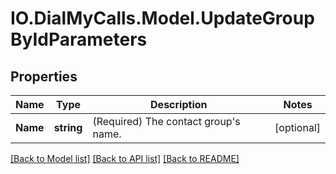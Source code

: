 # IO.DialMyCalls.Model.UpdateGroupByIdParameters
## Properties

Name | Type | Description | Notes
------------ | ------------- | ------------- | -------------
**Name** | **string** | (Required)  The contact group&#39;s name. | [optional] 

[[Back to Model list]](../README.md#documentation-for-models) [[Back to API list]](../README.md#documentation-for-api-endpoints) [[Back to README]](../README.md)

